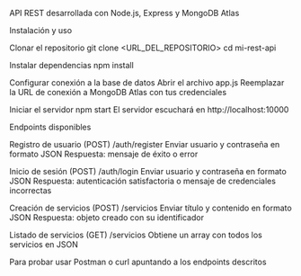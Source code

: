 API REST desarrollada con Node.js, Express y MongoDB Atlas

Instalación y uso

Clonar el repositorio
git clone <URL_DEL_REPOSITORIO>
cd mi-rest-api

Instalar dependencias
npm install

Configurar conexión a la base de datos
Abrir el archivo app.js
Reemplazar la URL de conexión a MongoDB Atlas con tus credenciales

Iniciar el servidor
npm start
El servidor escuchará en http://localhost:10000

Endpoints disponibles

Registro de usuario (POST) /auth/register
Enviar usuario y contraseña en formato JSON
Respuesta: mensaje de éxito o error

Inicio de sesión (POST) /auth/login
Enviar usuario y contraseña en formato JSON
Respuesta: autenticación satisfactoria o mensaje de credenciales incorrectas

Creación de servicios (POST) /servicios
Enviar título y contenido en formato JSON
Respuesta: objeto creado con su identificador

Listado de servicios (GET) /servicios
Obtiene un array con todos los servicios en JSON

Para probar usar Postman o curl apuntando a los endpoints descritos

